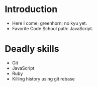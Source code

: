Introduction
============

* Here I come; greenhorn; no kyu yet.
* Favorite Code School path: JavaScript.

Deadly skills
=============
* Git
* JavaScript
* Ruby
* Killing history using git rebase
